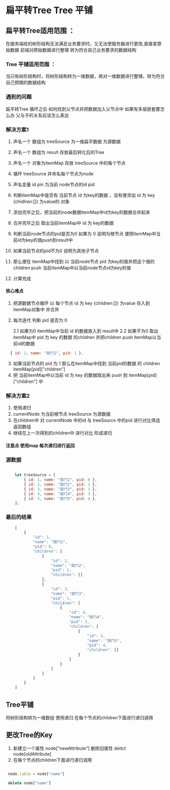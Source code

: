 
# 扁平转Tree  Tree 平铺

## 扁平转Tree适用范围 ：
在服务端给的树形结构无法满足业务要求时，又无法使服务器进行更改,直接拿原始数据
前端对原始数据进行整理 转为符合自己业务要求的数据结构

### Tree 平铺适用范围 ：
当只有树形结构时，将树形结构转为一维数据，再对一维数据进行整理，转为符合自己预期的数据结构


### 遇到的问题
扁平转Tree 循环之后 如何找到父节点并把数据加入父节点中
如果有多层嵌套要怎么办 父与子的关系应该怎么表达


### 解决方案1 
1. 声名一个 数组为 treeSource 为一维扁平数据 为源数据
1. 声名一个 数组为 result 存放最后转化后的Tree
2. 声名一个 对象为itemMap 存放 treeSource 中的每个节点
4. 循环 treeSource 并命名每个节点为node 
5. 声名变量 id pin 为当前 node节点的id pid 
6. 判断itemMap中是否有 当前节点 id 为key的数据 ，没有便添加 id 为 key {chidlren:[]} 为value的 对象
7. 添加完毕之后，把当前的node数据itemMap中id为key的数据合并起来
8. 合并完毕之后 取出当前itemMap中 id 为 key的数据

9. 判断当前node节点的pid是否为0 如果为 0 说明为根节点 便把itemMap中当前id为key的值push到result中
10. 如果当前节点的pid不为0 说明为其他子节点 
11. 那么便在 itemMap中找到 以 当前node节点 pid 为key的值并把这个值的children push 当前itemMap中以当前node节点id为key的值

12. 计算完成

#### 核心难点

1. 把源数据节点循环 以 每个节点 id 为 key {children:[]} 为value 存入到itemMap对象中 并合并

2. 每次迭代 判断 pid 是否为 0 

   2.1 如果为0 itemMap中当前 id 的数据放入到 result中
   2.2 如果不为0 取出itemMap中 pid 为 key 的数据 的children 并把children push itemMap以当前id的数据

```js
  { id: 2, name: "部门2", pid: 1 },
```

3. 如果当前节点的 pid 为 1  那么在itemMap中找到 当前pid的数据 的 children    itemMap[pid]["children"]
4. 把 当前itemMap中以当前 id 为 key 的数据取出来  push 到 itemMap[pid]["children"] 中


### 解决方案2 
1. 使用递归
2. currentNode 为当前根节点  treeSource 为源数据
3. 在children中 对  currentNode 中的id 与  treeSource 中的pid 进行对比筛选 返回数组
4. 继续在上一次得到的children中 进行对比  形成递归

#### 注意点 使用map 每次递归进行返回


### 源数据
```javascript

    let treeSource = [
        { id: 1, name: "部门1", pid: 0 },
        { id: 2, name: "部门2", pid: 1 },
        { id: 3, name: "部门3", pid: 1 },
        { id: 4, name: "部门4", pid: 3 },
        { id: 5, name: "部门5", pid: 4 },
    ];

```


### 最后的结果

```javascript
    [
        {
            "id": 1,
            "name": "部门1",
            "pid": 0,
            "children": [
                {
                    "id": 2,
                    "name": "部门2",
                    "pid": 1,
                    "children": []
                },
                {
                    "id": 3,
                    "name": "部门3",
                    "pid": 1,
                    "children": [
                        {
                            "id": 4,
                            "name": "部门4",
                            "pid": 3,
                            "children": [
                                {
                                    "id": 5,
                                    "name": "部门5",
                                    "pid": 4,
                                    "children": []
                                }
                            ]
                        }
                    ]
                }
            ]
        }
    ]


```


## Tree平铺
将树形结构转为一维数组  使用递归
在每个节点的children下面进行递归调用


## 更改Tree的Key

1. 新建立一个属性 node["newAttribute"] 删除旧属性 deltct node[oldAttribute]
2. 在每个节点的children下面进行递归调用


```js

 node.lable = node["name"]

 delete node["name"]

```